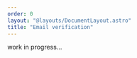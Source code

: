 ```yaml
---
order: 0
layout: "@layouts/DocumentLayout.astro"
title: "Email verification"
---
```


work in progress...